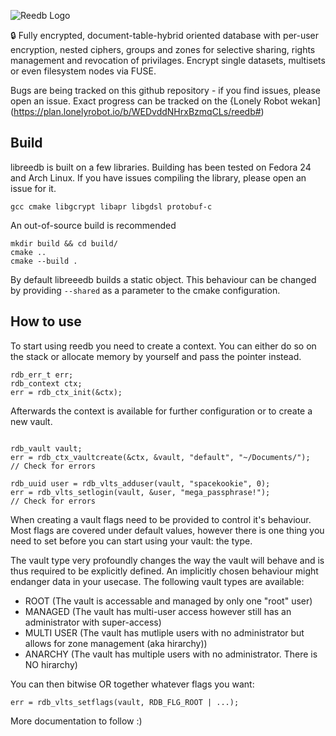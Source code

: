 ![Reedb Logo](https://raw.githubusercontent.com/reepass/reedb/develop/extras/logo.png)

:lock: Fully encrypted, document-table-hybrid oriented database with per-user encryption, nested ciphers, groups and zones for selective sharing, rights management and revocation of privilages. Encrypt single datasets, multisets or even filesystem nodes via FUSE.

Bugs are being tracked on this github repository - if you find issues, please open an issue. Exact progress can be tracked on the {Lonely Robot wekan](https://plan.lonelyrobot.io/b/WEDvddNHrxBzmqCLs/reedb#)

Build
-----

libreedb is built on a few libraries. Building has been tested on Fedora 24 and Arch Linux. If you have issues compiling the library, please open an issue for it.

`gcc cmake libgcrypt libapr libgdsl protobuf-c`

An out-of-source build is recommended

```console
mkdir build && cd build/
cmake ..
cmake --build .
```

By default libreeedb builds a static object. This behaviour can be changed by providing `--shared` as a parameter to the cmake configuration.


How to use
----------

To start using reedb you need to create a context. You can either do so on the stack or allocate memory by yourself and pass the pointer instead.

```
rdb_err_t err;
rdb_context ctx;
err = rdb_ctx_init(&ctx);
```

Afterwards the context is available for further configuration or to create a new vault.

```

rdb_vault vault;
err = rdb_ctx_vaultcreate(&ctx, &vault, "default", "~/Documents/");
// Check for errors

rdb_uuid user = rdb_vlts_adduser(vault, "spacekookie", 0);
err = rdb_vlts_setlogin(vault, &user, "mega_passphrase!");
// Check for errors

```

When creating a vault flags need to be provided to control it's behaviour. Most flags are covered under default values, however there is one thing you need to set before you can start using your vault: the type.

The vault type very profoundly changes the way the vault will behave and is thus required to be explicitly defined. An implicitly chosen behaviour might endanger data in your usecase. The following vault types are available:

 - ROOT (The vault is accessable and managed by only one "root" user)
 - MANAGED (The vault has multi-user access however still has an administrator with super-access)
 - MULTI USER (The vault has mutliple users with no administrator but allows for zone management (aka hirarchy))
 - ANARCHY (The vault has multiple users with no administrator. There is NO hirarchy)

You can then bitwise OR together whatever flags you want:

```
err = rdb_vlts_setflags(vault, RDB_FLG_ROOT | ...);
```

More documentation to follow :)